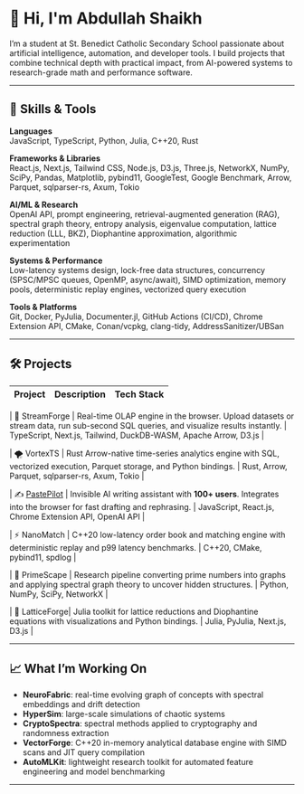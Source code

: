 # 👋 Hi, I'm Abdullah Shaikh  

I’m a student at St. Benedict Catholic Secondary School passionate about artificial intelligence, automation, and developer tools. I build projects that combine technical depth with practical impact, from AI-powered systems to research-grade math and performance software.  

---

## 🧠 Skills & Tools  

**Languages**  
JavaScript, TypeScript, Python, Julia, C++20, Rust  

**Frameworks & Libraries**  
React.js, Next.js, Tailwind CSS, Node.js, D3.js, Three.js, NetworkX, NumPy, SciPy, Pandas, Matplotlib, pybind11, GoogleTest, Google Benchmark, Arrow, Parquet, sqlparser-rs, Axum, Tokio  

**AI/ML & Research**  
OpenAI API, prompt engineering, retrieval-augmented generation (RAG), spectral graph theory, entropy analysis, eigenvalue computation, lattice reduction (LLL, BKZ), Diophantine approximation, algorithmic experimentation  

**Systems & Performance**  
Low-latency systems design, lock-free data structures, concurrency (SPSC/MPSC queues, OpenMP, async/await), SIMD optimization, memory pools, deterministic replay engines, vectorized query execution  

**Tools & Platforms**  
Git, Docker, PyJulia, Documenter.jl, GitHub Actions (CI/CD), Chrome Extension API, CMake, Conan/vcpkg, clang-tidy, AddressSanitizer/UBSan  

---

## 🛠️ Projects  

| Project        | Description                                                                 | Tech Stack |
|----------------|-----------------------------------------------------------------------------|------------|

| 🌊 StreamForge | Real-time OLAP engine in the browser. Upload datasets or stream data, run sub-second SQL queries, and visualize results instantly. | TypeScript, Next.js, Tailwind, DuckDB-WASM, Apache Arrow, D3.js |

| 🌪️ VortexTS   | Rust Arrow-native time-series analytics engine with SQL, vectorized execution, Parquet storage, and Python bindings. | Rust, Arrow, Parquet, sqlparser-rs, Axum, Tokio |

| ✍️ [PastePilot](https://pastepilot.xyz) | Invisible AI writing assistant with **100+ users**. Integrates into the browser for fast drafting and rephrasing. | JavaScript, React.js, Chrome Extension API, OpenAI API |

| ⚡ NanoMatch   | C++20 low-latency order book and matching engine with deterministic replay and p99 latency benchmarks. | C++20, CMake, pybind11, spdlog |

| 🔢 PrimeScape  | Research pipeline converting prime numbers into graphs and applying spectral graph theory to uncover hidden structures. | Python, NumPy, SciPy, NetworkX |

| 🧮 LatticeForge| Julia toolkit for lattice reductions and Diophantine equations with visualizations and Python bindings. | Julia, PyJulia, Next.js, D3.js |

---

## 📈 What I’m Working On  

- **NeuroFabric**: real-time evolving graph of concepts with spectral embeddings and drift detection  
- **HyperSim**: large-scale simulations of chaotic systems  
- **CryptoSpectra**: spectral methods applied to cryptography and randomness extraction  
- **VectorForge**: C++20 in-memory analytical database engine with SIMD scans and JIT query compilation  
- **AutoMLKit**: lightweight research toolkit for automated feature engineering and model benchmarking  

---
